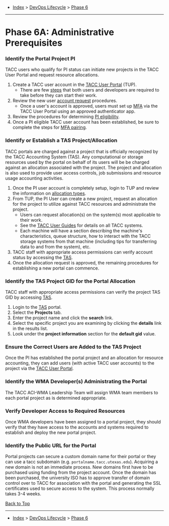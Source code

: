 <a id="top"></a>

- [Index](../index.md) > [DevOps Lifecycle](devops.md) > [Phase 6](phase_06.md)

---

<a id="actions"></a>

# Phase 6A: Administrative Prerequisites

<a id="6a-01"></a>

### Identify the Portal Project PI

TACC users who qualify for PI status can initiate new projects in the TACC User Portal and request resource allocations.

1. Create a TACC user account in the [TACC User Portal](https://portal.tacc.utexas.edu/home) (TUP).
   - There are few [steps](https://www.tacc.utexas.edu/use-tacc/getting-started) that both users and developers are required to take before they can start their work.
2. Review the new user [account request](https://portal.tacc.utexas.edu/account-request) procedures.
   - Once a user's account is approved, users must set up [MFA](https://portal.tacc.utexas.edu/tutorials/multifactor-authentication) via the TACC User Portal using an approved authenticator app.
3. Review the procedures for determining [PI eligibility](https://portal.tacc.utexas.edu/allocations-overview#eligibility).
4. Once a PI eligible TACC user account has been established, be sure to complete the steps for [MFA pairing](https://portal.tacc.utexas.edu/tutorials/multifactor-authentication).

<a id="6a-02"></a>

### Identify or Establish a TAS Project/Allocation

TACC portals are charged against a project that is officially recognized by the TACC Accounting System (TAS). Any computational or storage resources used by the portal on behalf of its users will be be charged against an allocation associated with the project. The project and allocation is also used to provide user access controls, job submissions and resource usage accounting activities.

1. Once the PI user account is completely setup, login to TUP and review the information on [allocation types](https://portal.tacc.utexas.edu/tutorials/managing-allocations).
2. From TUP, the PI User can create a new project, request an allocation for the project to utilize against TACC resources and administrate the project.
   - Users can request allocation(s) on the system(s) most applicable to their work.
   - See the [TACC User Guides](https://portal.tacc.utexas.edu/user-guides) for details on all TACC systems.
   - Each machine will have a section describing the machine's characteristics, queue structure, how to interact with the TACC storage systems from that machine (including tips for transferring data to and from the system), etc.
3. TACC staff with appropriate access permissions can verify account status by accessing the [TAS](https://tas.tacc.utexas.edu).
4. Once the allocation request is approved, the remaining procedures for establishing a new portal can commence.

<a id="6a-03"></a>

### Identify the TAS Project GID for the Portal Allocation

TACC staff with appropriate access permissions can verify the project TAS GID by accessing [TAS](https://tas.tacc.utexas.edu).

1. Login to the [TAS](https://tas.tacc.utexas.edu) portal.
2. Select the **Projects** tab.
3. Enter the project name and click the **search** link.
4. Select the specific project you are examining by clicking the **details** link in the results list.
5. Look under the **project information** section for the **default gid** value.

<a id="6a-04"></a>

### Ensure the Correct Users are Added to the TAS Project

Once the PI has established the portal project and an allocation for resource accounting, they can add users (with active TACC user accounts) to the project via the [TACC User Portal](https://portal.tacc.utexas.edu/home).

<a id="6a-05"></a>

### Identify the WMA Developer(s) Administrating the Portal

The TACC ACI-WMA Leadership Team will assign WMA team members to each portal project as is determined appropriate.

<a id="6a-06"></a>

### Verify Developer Access to Required Resources

Once WMA developers have been assigned to a portal project, they should verify that they have access to the accounts and systems required to establish and deploy the new portal project.

<a id="6a-07"></a>

### Identify the Public URL for the Portal

Portal projects can secure a custom domain name for their portal or they can use a tacc subdomain (e.g. `portalname.tacc.utexas.edu`). Acquiring a new domain is not an immediate process.  New domains first have to be purchased using funding from the project account. Once the domain has been purchased, the university ISO has to approve transfer of domain control over to TACC for association with the portal and generating the SSL certificates used to secure access to the system. This process normally takes 3-4 weeks.

<a class="inline-navlink-page-top" href="#top">Back to Top</a>

---

- [Index](../index.md) > [DevOps Lifecycle](devops.md) > [Phase 6](phase_06.md)
